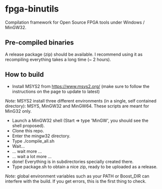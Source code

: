 # fpga-binutils
Compilation framework for Open Source FPGA tools under Windows / MinGW32.

## Pre-compiled binaries
A release package (zip) should be available. I recommend using it as recompiling everything takes a long time (~ 2 hours).

## How to build
- Install MSYS2 from https://www.msys2.org/ (make sure to follow the instructions on the page to update to latest)

*Note:* MSYS2 install three different environments (in a single, self contained directory): MSYS, MinGW32 and MinGW64. These scripts are meant for MinG32 only.

- Launch a MinGW32 shell (Start => type 'MinGW', you should see the shell proposed).
- Clone this repo.
- Enter the mingw32 directory.
- Type ./compile_all.sh
- Wait... 
- ... wait more ...
- ... wait a lot more ...
- done! Everything is in subdirectories specially created there. 
- Type package.sh to obtain a nice zip, ready to be uploaded as a release.

*Note:* global environment variables such as your PATH or Boost_DIR can interfere with the build. If you get errors, this is the first thing to check. 
